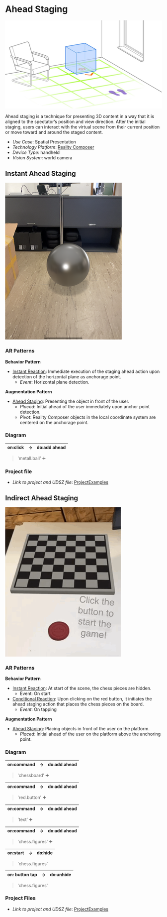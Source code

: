 # Ahead Staging

![image](image/Ahead_staging.png)

Ahead staging is a technique for presenting 3D content in a way that it is aligned to the spectator’s position and view direction. After the initial staging, users can interact with the virtual scene from their current position or move toward and around the staged content.

* _Use Case_: Spatial Presentation
* _Technology Platform_: [Reality Composer](../README.md)
* _Device Type_: handheld
* _Vision System_: world camera

## Instant Ahead Staging

![image](image/Metal_ball.png)


### AR Patterns

__Behavior Pattern__

* [Instant Reaction](https://github.com/ARpatterns/catalog/blob/main/behavioral-patterns/instant-reaction.md): Immediate execution of the staging ahead action upon detection of the horizontal plane as anchorage point.
  * _Event_: Horizontal plane detection.

__Augmentation Pattern__

* [Ahead Staging](https://github.com/ARpatterns/catalog/blob/main/augmentation-patterns/ahead-staging.md): Presenting the object in front of the user.
  * _Placed_: Initial ahead of the user immediately upon anchor point detection.
  * _Pivot_: Reality Composer objects in the local coordinate system are centered on the anchorage point.

### Diagram

| on:click | &rarr; | do:add ahead |
| -------: | ------ | ------------ |

> 'metall.ball' ➕

### Project file

* _Link to project and UDSZ file_: [ProjectExamples](ProjectExamples)

## Indirect Ahead Staging

![image](image/Chessboard.gif)

### AR Patterns

__Behavior Pattern__

* [Instant Reaction](https://github.com/ARpatterns/catalog/blob/main/behavioral-patterns/instant-reaction.md): At start of the scene, the chess pieces are hidden.
  * Event: On start
* [Conditional Reaction](https://github.com/ARpatterns/catalog/blob/main/behavioral-patterns/conditional-reaction.md): Upon clicking on the red button, it initiates the ahead staging action that places the chess pieces on the board.
  * _Event_: On tapping

__Augmentation Pattern__

* [Ahead Staging](https://github.com/ARpatterns/catalog/blob/main/augmentation-patterns/ahead-staging.md): Placing objects in front of the user on the platform.
  * _Placed_: Initial ahead of the user on the platform above the anchoring point.

### Diagram

| on:command | &rarr; | do:add ahead |
| ---------- | ------ | ------ |

> 'chessboard' ➕

| on:command | &rarr; | do:add ahead |
| ---------- | ------ | ------ |

> 'red.button' ➕

| on:command | &rarr; | do:add ahead |
| ---------- | ------ | ------ |

> 'text' ➕

| on:command | &rarr; | do:add ahead |
| ---------- | ------ | ------ |

> 'chess.figures' ➕

| on:start | → | do:hide |
| -------- | -- | ------- |

> 'chess.figures'

| on: button tap | &rarr; | do:unhide |
| -------------- | ------ | ------------ |

> 'chess.figures'

### Project Files

* _Link to project and UDSZ file_: [ProjectExamples](ProjectExamples)
